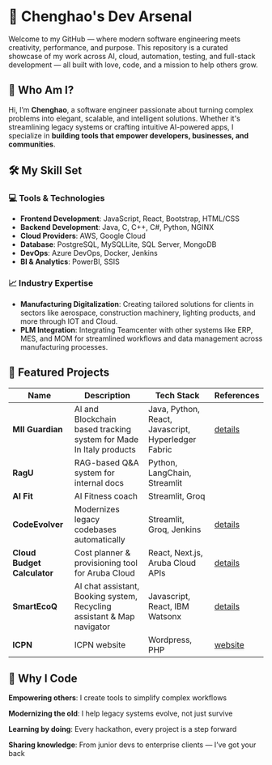 # 🚀 Chenghao's Dev Arsenal

Welcome to my GitHub — where modern software engineering meets creativity, performance, and purpose. This repository is a curated showcase of my work across AI, cloud, automation, testing, and full-stack development — all built with love, code, and a mission to help others grow.

## 🧠 Who Am I?

Hi, I’m **Chenghao**, a software engineer passionate about turning complex problems into elegant, scalable, and intelligent solutions. Whether it's streamlining legacy systems or crafting intuitive AI-powered apps, I specialize in **building tools that empower developers, businesses, and communities**.

## 🛠️ My Skill Set

### 💻 Tools & Technologies
- **Frontend Development**: JavaScript, React, Bootstrap, HTML/CSS
- **Backend Development**: Java, C, C++, C#, Python, NGINX
- **Cloud Providers**: AWS, Google Cloud
- **Database**: PostgreSQL, MySQLLite, SQL Server, MongoDB
- **DevOps**: Azure DevOps, Docker, Jenkins
- **BI & Analytics**: PowerBI, SSIS

### 📈 Industry Expertise
- **Manufacturing Digitalization**: Creating tailored solutions for clients in sectors like aerospace, construction machinery, lighting products, and more through IOT and Cloud.
- **PLM Integration**: Integrating Teamcenter with other systems like ERP, MES, and MOM for streamlined workflows and data management across manufacturing processes.

## 🧪 Featured Projects

| Name        | Description                                | Tech Stack                  | References |
|-------------|--------------------------------------------|-----------------------------| -- |
| **MII Guardian**     | AI and Blockchain based tracking system for Made In Italy products  | Java, Python, React, Javascript, Hyperledger Fabric| [details](https://www.codemotion.com/magazine/it/dev-life-it/storie/hackathon-made-in-italy-innovation-challenge/) |
| **RagU**     | RAG-based Q&A system for internal docs     | Python, LangChain, Streamlit|  | 
| **AI Fit** | AI Fitness coach | Streamlit, Groq | |
| **CodeEvolver** | Modernizes legacy codebases automatically | Streamlit, Groq, Jenkins | [details](https://www.almaviva.it/it_IT/news/show-news/3dd1f68f-975c-443d-94f3-65b3ef83c161/%E2%80%9CCode-Rebirth%E2%80%9D-2024-la-premiazione-dell%E2%80%99Hackathon-promosso-da-ReActive,-in-partnership-con-il-Gruppo-Unipol-e-organizzato-da-Codemotion) |
| **Cloud Budget Calculator** | Cost planner & provisioning tool for Aruba Cloud | React, Next.js, Aruba Cloud APIs | [details](https://www.tomshw.it/business/aruba-premia-airu-lassistente-che-ti-fa-risparmiare-sul-cloud) |
| **SmartEcoQ** | AI chat assistant, Booking system, Recycling assistant & Map navigator     | Javascript, React, IBM Watsonx | [details](https://it.newsroom.ibm.com/greencity-ai-hack) |
| **ICPN** | ICPN website | Wordpress, PHP | [website](https://www.icpn.it/) |


## 🧭 Why I Code

**Empowering others**: I create tools to simplify complex workflows

**Modernizing the old**: I help legacy systems evolve, not just survive

**Learning by doing**: Every hackathon, every project is a step forward

**Sharing knowledge**: From junior devs to enterprise clients — I’ve got your back

